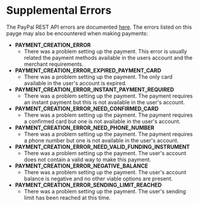 Supplemental Errors
===================

The PayPal REST API errors are documented [here](https://developer.paypal.com/docs/api/#errors). The errors listed on this payge may also be encountered when making payments:

- **PAYMENT_CREATION_ERROR**
	- There was a problem setting up the payment. This error is usually related the payment methods available in the users account and the merchant requirements.
- **PAYMENT_CREATION_ERROR_EXPIRED_PAYMENT_CARD**
	- There was a problem setting up the payment. The only card available in the user's account is expired.
- **PAYMENT_CREATION_ERROR_INSTANT_PAYMENT_REQUIRED**
	- There was a problem setting up the payment. The payment requires an instant payment but this is not available in the user's account.
- **PAYMENT_CREATION_ERROR_NEED_CONFIRMED_CARD**
	- There was a problem setting up the payment. The payment requires a confirmed card but one is not available in the user's account.
- **PAYMENT_CREATION_ERROR_NEED_PHONE_NUMBER**
	- There was a problem setting up the payment. The payment requires a phone number but one is not available in the user's account.
- **PAYMENT_CREATION_ERROR_NEED_VALID_FUNDING_INSTRUMENT**
	- There was a problem setting up the payment. The user's account does not contain a valid way to make this payment.
- **PAYMENT_CREATION_ERROR_NEGATIVE_BALANCE**
	- There was a problem setting up the payment. The user's account balance is negative and no other viable options are present.
- **PAYMENT_CREATION_ERROR_SENDING_LIMIT_REACHED**
	- There was a problem setting up the payment. The user's sending limit has been reached at this time.
